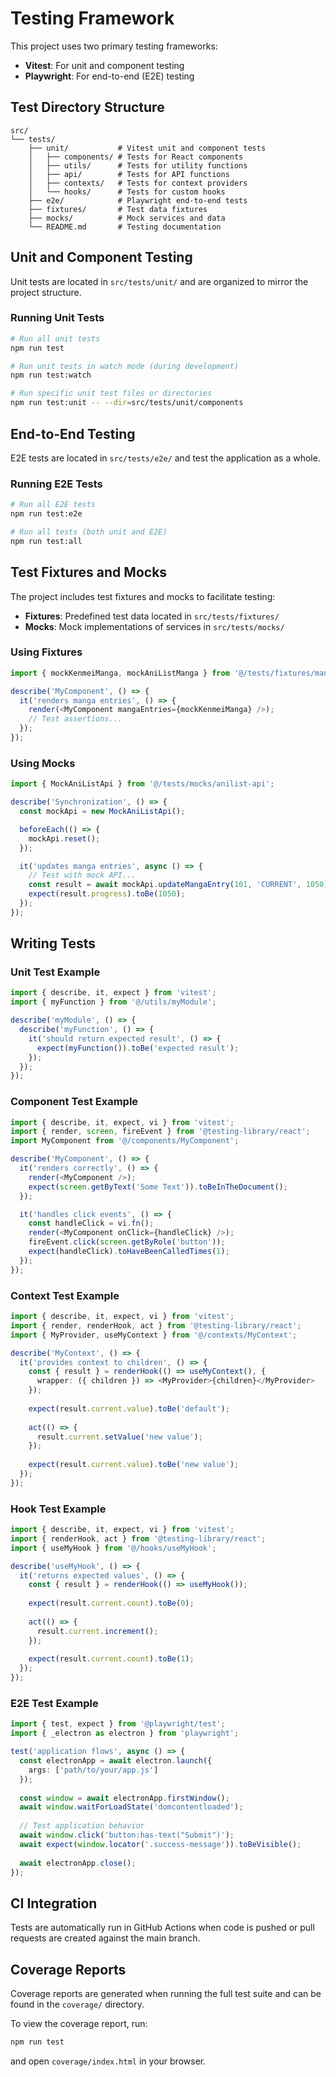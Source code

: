 # Testing Framework

This project uses two primary testing frameworks:

- **Vitest**: For unit and component testing
- **Playwright**: For end-to-end (E2E) testing

## Test Directory Structure

```
src/
└── tests/
    ├── unit/           # Vitest unit and component tests
    │   ├── components/ # Tests for React components
    │   ├── utils/      # Tests for utility functions
    │   ├── api/        # Tests for API functions
    │   ├── contexts/   # Tests for context providers
    │   └── hooks/      # Tests for custom hooks
    ├── e2e/            # Playwright end-to-end tests
    ├── fixtures/       # Test data fixtures
    ├── mocks/          # Mock services and data
    └── README.md       # Testing documentation
```

## Unit and Component Testing

Unit tests are located in `src/tests/unit/` and are organized to mirror the project structure.

### Running Unit Tests

```bash
# Run all unit tests
npm run test

# Run unit tests in watch mode (during development)
npm run test:watch

# Run specific unit test files or directories
npm run test:unit -- --dir=src/tests/unit/components
```

## End-to-End Testing

E2E tests are located in `src/tests/e2e/` and test the application as a whole.

### Running E2E Tests

```bash
# Run all E2E tests
npm run test:e2e

# Run all tests (both unit and E2E)
npm run test:all
```

## Test Fixtures and Mocks

The project includes test fixtures and mocks to facilitate testing:

- **Fixtures**: Predefined test data located in `src/tests/fixtures/`
- **Mocks**: Mock implementations of services in `src/tests/mocks/`

### Using Fixtures

```typescript
import { mockKenmeiManga, mockAniListManga } from '@/tests/fixtures/manga';

describe('MyComponent', () => {
  it('renders manga entries', () => {
    render(<MyComponent mangaEntries={mockKenmeiManga} />);
    // Test assertions...
  });
});
```

### Using Mocks

```typescript
import { MockAniListApi } from '@/tests/mocks/anilist-api';

describe('Synchronization', () => {
  const mockApi = new MockAniListApi();

  beforeEach(() => {
    mockApi.reset();
  });

  it('updates manga entries', async () => {
    // Test with mock API...
    const result = await mockApi.updateMangaEntry(101, 'CURRENT', 1050);
    expect(result.progress).toBe(1050);
  });
});
```

## Writing Tests

### Unit Test Example

```typescript
import { describe, it, expect } from 'vitest';
import { myFunction } from '@/utils/myModule';

describe('myModule', () => {
  describe('myFunction', () => {
    it('should return expected result', () => {
      expect(myFunction()).toBe('expected result');
    });
  });
});
```

### Component Test Example

```typescript
import { describe, it, expect, vi } from 'vitest';
import { render, screen, fireEvent } from '@testing-library/react';
import MyComponent from '@/components/MyComponent';

describe('MyComponent', () => {
  it('renders correctly', () => {
    render(<MyComponent />);
    expect(screen.getByText('Some Text')).toBeInTheDocument();
  });

  it('handles click events', () => {
    const handleClick = vi.fn();
    render(<MyComponent onClick={handleClick} />);
    fireEvent.click(screen.getByRole('button'));
    expect(handleClick).toHaveBeenCalledTimes(1);
  });
});
```

### Context Test Example

```typescript
import { describe, it, expect, vi } from 'vitest';
import { render, renderHook, act } from '@testing-library/react';
import { MyProvider, useMyContext } from '@/contexts/MyContext';

describe('MyContext', () => {
  it('provides context to children', () => {
    const { result } = renderHook(() => useMyContext(), {
      wrapper: ({ children }) => <MyProvider>{children}</MyProvider>
    });
    
    expect(result.current.value).toBe('default');
    
    act(() => {
      result.current.setValue('new value');
    });
    
    expect(result.current.value).toBe('new value');
  });
});
```

### Hook Test Example

```typescript
import { describe, it, expect, vi } from 'vitest';
import { renderHook, act } from '@testing-library/react';
import { useMyHook } from '@/hooks/useMyHook';

describe('useMyHook', () => {
  it('returns expected values', () => {
    const { result } = renderHook(() => useMyHook());
    
    expect(result.current.count).toBe(0);
    
    act(() => {
      result.current.increment();
    });
    
    expect(result.current.count).toBe(1);
  });
});
```

### E2E Test Example

```typescript
import { test, expect } from '@playwright/test';
import { _electron as electron } from 'playwright';

test('application flows', async () => {
  const electronApp = await electron.launch({
    args: ['path/to/your/app.js']
  });
  
  const window = await electronApp.firstWindow();
  await window.waitForLoadState('domcontentloaded');
  
  // Test application behavior
  await window.click('button:has-text("Submit")');
  await expect(window.locator('.success-message')).toBeVisible();
  
  await electronApp.close();
});
```

## CI Integration

Tests are automatically run in GitHub Actions when code is pushed or pull requests are created against the main branch.

## Coverage Reports

Coverage reports are generated when running the full test suite and can be found in the `coverage/` directory. 

To view the coverage report, run:

```bash
npm run test
```

and open `coverage/index.html` in your browser. 